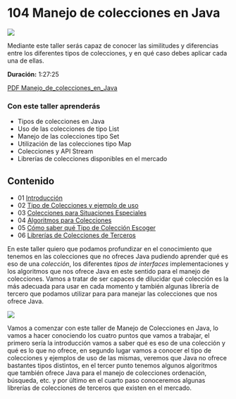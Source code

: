 # 104 Manejo de colecciones en Java

<img src="images/01-01.png">

Mediante este taller serás capaz de conocer las similitudes y diferencias entre los diferentes tipos de colecciones, y en qué caso debes aplicar cada una de ellas.

**Duración:** 1:27:25

[PDF Manejo_de_colecciones_en_Java](https://github.com/adolfodelarosades/Java/blob/master/temarios/104_Manejo_de_colecciones_en_Java/Manejo_de_colecciones_en_Java.pdf)

### Con este taller aprenderás

* Tipos de colecciones en Java
* Uso de las colecciones de tipo List
* Manejo de las colecciones tipo Set
* Utilización de las colecciones tipo Map
* Colecciones y API Stream
* Librerías de colecciones disponibles en el mercado

## Contenido

   * 01 [Introducción](/temarios/104_Manejo_de_colecciones_en_Java/01_Introduccion.md)
   * 02 [Tipo de Colecciones y ejemplo de uso](/temarios/104_Manejo_de_colecciones_en_Java/02_Tipo_de_Colecciones.md)
   * 03 [Colecciones para Situaciones Especiales](/temarios/104_Manejo_de_colecciones_en_Java/03_Colecciones_para_Situaciones_Especiales.md)
   * 04 [Algoritmos para Colecciones](/temarios/104_Manejo_de_colecciones_en_Java/04_Algoritmos_para_Colecciones.md)
   * 05 [Cómo saber qué Tipo de Colección Escoger](/temarios/104_Manejo_de_colecciones_en_Java/05_Como_saber_que_Tipo_de_Coleccion_Escoger.md)
   * 06 [Librerías de Colecciones de Terceros](/temarios/104_Manejo_de_colecciones_en_Java/06_Librerias_de_Colecciones_de_Terceros.md)
   
   
   
En este taller quiero que podamos profundizar en el conocimiento que tenemos en las colecciones que no ofreces Java pudiendo aprender qué es eso de una *colección*, los diferentes *tipos de interfaces* implementaciones y los algoritmos que nos ofrece Java en este sentido para el manejo de colecciones. Vamos a tratar de ser capaces de dilucidar qué colección es la más adecuada para usar en cada momento y también algunas librería de tercero que podamos utilizar para para manejar las colecciones que nos ofrece Java.

<img src="images/01-03.png">
      
Vamos a comenzar con este taller de Manejo de Colecciones en Java, lo vamos a hacer conociendo los cuatro puntos que vamos a trabajar, el primero sería la introducción vamos a saber qué es eso de una colección y qué es lo que no ofrece, en segundo lugar vamos a conocer el tipo de colecciones y ejemplos de uso de las mismas, veremos que Java no ofrece bastantes tipos distintos, en el tercer punto tenemos algunos algoritmos que también ofrece Java para el manejo de colecciones ordenación, búsqueda, etc. y por último en el cuarto paso conoceremos algunas librerías de colecciones de terceros que existen en el mercado.


